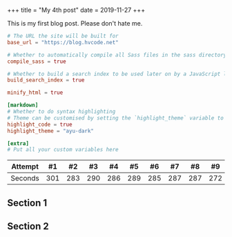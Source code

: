 +++
title = "My 4th post"
date = 2019-11-27
+++

This is my first blog post.
Please don't hate me.
<!-- more -->

```toml
# The URL the site will be built for
base_url = "https://blog.hvcode.net"

# Whether to automatically compile all Sass files in the sass directory
compile_sass = true

# Whether to build a search index to be used later on by a JavaScript library
build_search_index = true

minify_html = true

[markdown]
# Whether to do syntax highlighting
# Theme can be customised by setting the `highlight_theme` variable to a theme supported by Zola
highlight_code = true
highlight_theme = "ayu-dark"

[extra]
# Put all your custom variables here
```

Attempt | #1 | #2 | #3 | #4 | #5 | #6 | #7 | #8 | #9 | #10 | #11
--- | --- | --- | --- |--- |--- |--- |--- |--- |--- |--- |---
Seconds | 301 | 283 | 290 | 286 | 289 | 285 | 287 | 287 | 272 | 276 | 269

## Section 1

## Section 2
